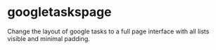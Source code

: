 # googletaskspage
Change the layout of google tasks to a full page interface with all lists visible and minimal padding.
